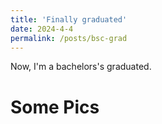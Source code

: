 ```yaml
---
title: 'Finally graduated'
date: 2024-4-4
permalink: /posts/bsc-grad
---
```


Now, I'm a bachelors's graduated.


Some Pics
======
